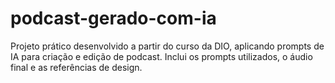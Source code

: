 # podcast-gerado-com-ia
Projeto prático desenvolvido a partir do curso da DIO, aplicando prompts de IA para criação e edição de podcast. Inclui os prompts utilizados, o áudio final e as referências de design.
